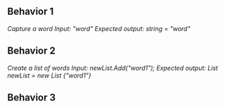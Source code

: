

## Behavior 1 ##
_Capture a word
Input: "word"
Expected output: string = "word"_

## Behavior 2 ##
_Create a list of words
Input: newList.Add("word1");
Expected output: List<words> newList = new List<words> {"word1"}_

## Behavior 3 ##
